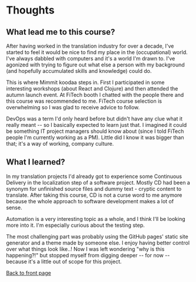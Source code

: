 # Thoughts

## What lead me to this course?

After having worked in the translation industry for over a decade, I've started to feel it would be nice to find 
my place in the (occupational) world. I've always dabbled with computers and it's a world I'm drawn to. I've 
agonized with trying to figure out what else a person with my background (and hopefully accumulated skills and 
knowledge) could do.

This is where Mimmit koodaa steps in. First I participated in some interesting workshops (about React and Clojure) and then attended the autumn 
launch event. At FiTech booth I chatted with the people there and this course was recommended to me. FiTech course 
selection is overwhelming so I was glad to receive advice to follow.

DevOps was a term I'd only heard before but didn't have any clue what it really meant -- so I basically expected to 
learn just that. I imagined it could be something IT project managers should know about (since I told FiTech people 
I'm currently working as a PM). Little did I know it was bigger than that; it's a way of working, company culture.

## What I learned?

In my translation projects I'd already got to experience some Continuous Delivery in the localization step of a 
software project. Mostly CD had been a synonym for unfinished source files and dummy text - cryptic content to 
translate. After taking this course, CD is not a curse word to me anymore because the whole approach to software 
development makes a lot of sense.

Automation is a very interesting topic as a whole, and I think I'll be looking more into it. I'm especially curious 
about the testing step. 

The most challenging part was probably using the GitHub pages' static site generator and a theme made by someone else. 
I enjoy having better control over what things look like..! Now I was left wondering "why is this happening?!" but 
stopped myself from digging deeper -- for now -- because it's a little out of scope for this project.

[Back to front page](https://aaltomcc.github.io/cs-ej4101-fall-2019-014-starter/)
